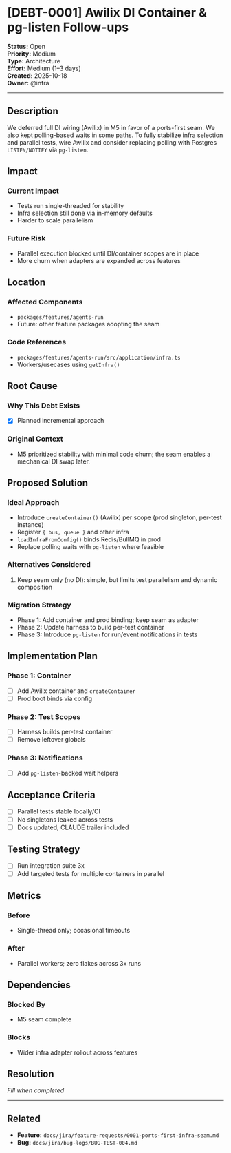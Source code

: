 # [DEBT-0001] Awilix DI Container & pg-listen Follow-ups

**Status:** Open  
**Priority:** Medium  
**Type:** Architecture  
**Effort:** Medium (1–3 days)  
**Created:** 2025-10-18  
**Owner:** @infra

---

## Description
We deferred full DI wiring (Awilix) in M5 in favor of a ports-first seam. We also kept polling-based waits in some paths. To fully stabilize infra selection and parallel tests, wire Awilix and consider replacing polling with Postgres `LISTEN/NOTIFY` via `pg-listen`.

## Impact
### Current Impact
- Tests run single-threaded for stability
- Infra selection still done via in-memory defaults
- Harder to scale parallelism

### Future Risk
- Parallel execution blocked until DI/container scopes are in place
- More churn when adapters are expanded across features

## Location
### Affected Components
- `packages/features/agents-run`
- Future: other feature packages adopting the seam

### Code References
- `packages/features/agents-run/src/application/infra.ts`
- Workers/usecases using `getInfra()`

## Root Cause
### Why This Debt Exists
- [x] Planned incremental approach

### Original Context
- M5 prioritized stability with minimal code churn; the seam enables a mechanical DI swap later.

## Proposed Solution
### Ideal Approach
- Introduce `createContainer()` (Awilix) per scope (prod singleton, per-test instance)
- Register `{ bus, queue }` and other infra
- `loadInfraFromConfig()` binds Redis/BullMQ in prod
- Replace polling waits with `pg-listen` where feasible

### Alternatives Considered
1. Keep seam only (no DI): simple, but limits test parallelism and dynamic composition

### Migration Strategy
- Phase 1: Add container and prod binding; keep seam as adapter
- Phase 2: Update harness to build per-test container
- Phase 3: Introduce `pg-listen` for run/event notifications in tests

## Implementation Plan
### Phase 1: Container
- [ ] Add Awilix container and `createContainer`
- [ ] Prod boot binds via config

### Phase 2: Test Scopes
- [ ] Harness builds per-test container
- [ ] Remove leftover globals

### Phase 3: Notifications
- [ ] Add `pg-listen`-backed wait helpers

## Acceptance Criteria
- [ ] Parallel tests stable locally/CI
- [ ] No singletons leaked across tests
- [ ] Docs updated; CLAUDE trailer included

## Testing Strategy
- [ ] Run integration suite 3x
- [ ] Add targeted tests for multiple containers in parallel

## Metrics
### Before
- Single-thread only; occasional timeouts

### After
- Parallel workers; zero flakes across 3x runs

## Dependencies
### Blocked By
- M5 seam complete

### Blocks
- Wider infra adapter rollout across features

## Resolution
_Fill when completed_

---

## Related
- **Feature:** `docs/jira/feature-requests/0001-ports-first-infra-seam.md`
- **Bug:** `docs/jira/bug-logs/BUG-TEST-004.md`
